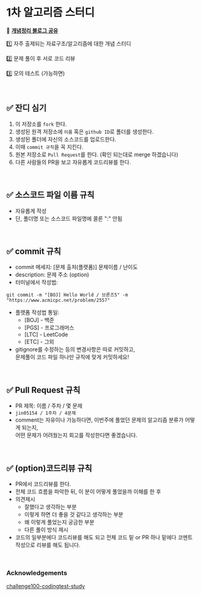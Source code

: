 # 1차 알고리즘 스터디

📌 [**개념정리 블로그 공유**](https://docs.google.com/spreadsheets/d/1TpHRpNimZkpsLE6VvhrxvPiz-QQcBpH6KgXf9CPngCg/edit?usp=sharing)

1️⃣ 자주 출제되는 자료구조/알고리즘에 대한 개념 스터디

2️⃣ 문제 풀이 후 서로 코드 리뷰

3️⃣ 모의 테스트 (가능하면)

<br>

## ✅ 잔디 심기
1. 이 저장소를 `fork` 한다.
2. 생성된 원격 저장소에 `이름` 혹은 `github ID`로 폴더를 생성한다.
3. 생성된 폴더에 자신의 소스코드를 업로드한다.
4. 이때 `commit 규칙`을 꼭 지킨다.
5. 원본 저장소로 `Pull Request`를 한다. (확인 되는대로 merge 하겠습니다)
6. 다른 사람들의 PR을 보고 자유롭게 코드리뷰를 한다.
<br>

## ✅ 소스코드 파일 이름 규칙
- 자유롭게 작성 
- 단, 폴더명 또는 소스코드 파일명에 콜론 ":" 안됨
<br>

## ✅ commit 규칙
- commit 메세지: [문제 출처(플랫폼)] 문제이름 / 난이도 
- description: 문제 주소 (option)
- 터미널에서 작성법: 
```
git commit -m "[BOJ] Hello World / 브론즈5" -m "https://www.acmicpc.net/problem/2557"
```
- 플랫폼 작성법 통일: 
  * [BOJ] - 백준 
  * [PGS] - 프로그래머스
  * [LTC] - LeetCode
  * [ETC] - 그외
- gitignore를 수정하는 등의 변경사항은 따로 커밋하고, <br> 문제풀이 코드 파일 하나만 규칙에 맞게 커밋하세요!
<br>
  
## ✅ Pull Request 규칙
- PR 제목: 이름 / 주차 / 몇 문제
-  ```jin05154 / 1주차 / 4문제 ```
-  comment는 자유이나 가능하다면, 이번주에 풀었던 문제의 알고리즘 분류가 어떻게 되는지, <br> 어떤 문제가 어려웠는지 회고를 작성한다면 좋겠습니다.
<br>

## ✅ (option)코드리뷰 규칙
- PR에서 코드리뷰를 한다.
- 전체 코드 흐름을 파악한 뒤, 이 분이 어떻게 풀었을까 이해를 한 후 
- 의견제시
  -   잘했다고 생각하는 부분
  -   이렇게 하면 더 좋을 것 같다고 생각하는 부분
  -   왜 이렇게 풀었는지 궁금한 부분
  -   다른 풀이 방식 제시
- 코드의 일부분에다 코드리뷰를 해도 되고 전체 코드 밑 or PR 하나 밑에다 코멘트 작성으로 리뷰를 해도 됩니다.
<br>

### Acknowledgements

[challenge100-codingtest-study](https://github.com/ellynhan/challenge100-codingtest-study)
